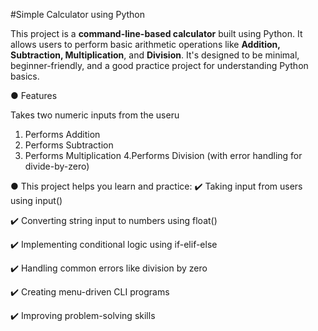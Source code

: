 
#Simple Calculator using Python

This project is a **command-line-based calculator** built using Python. It allows users to
perform basic arithmetic operations like **Addition, Subtraction, Multiplication**, and **Division**.
It's designed to be minimal, beginner-friendly, and a good practice project for understanding Python basics.

 ●  Features
 
 Takes two numeric inputs from the useru
1. Performs Addition
2. Performs Subtraction
3. Performs Multiplication
4.Performs Division (with error handling for divide-by-zero)

● This project helps you learn and practice: 
✔️ Taking input from users using input()

✔️ Converting string input to numbers using float()

✔️ Implementing conditional logic using if-elif-else

✔️ Handling common errors like division by zero

✔️ Creating menu-driven CLI programs

✔️ Improving problem-solving skills



